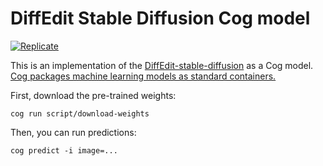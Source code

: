 # DiffEdit Stable Diffusion Cog model

[![Replicate](https://replicate.com/cjwbw/diffedit-stable-diffusion/badge)](https://replicate.com/cjwbw/diffedit-stable-diffusion) 

This is an implementation of the [DiffEdit-stable-diffusion](https://github.com/Xiang-cd/DiffEdit-stable-diffusion) as a Cog model. [Cog packages machine learning models as standard containers.](https://github.com/replicate/cog)

First, download the pre-trained weights:

    cog run script/download-weights 

Then, you can run predictions:

    cog predict -i image=...

